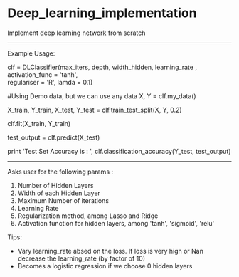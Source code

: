 # Deep_learning_implementation
Implement deep learning network from scratch 

***********************************************************************************
Example Usage:

clf = DLClassifier(max_iters, depth, width_hidden, learning_rate , activation_func = 'tanh', \
                 regulariser = 'R', lamda = 0.1)

#Using Demo data, but we can use any data 
X, Y = clf.my_data()

X_train, Y_train, X_test, Y_test = clf.train_test_split(X, Y, 0.2)

clf.fit(X_train, Y_train) 

test_output = clf.predict(X_test)

print 'Test Set Accuracy is : ', clf.classification_accuracy(Y_test, test_output)

***********************************************************************************
Asks user for the following params :
1) Number of Hidden Layers
2) Width of each Hidden Layer
3) Maximum Number of iterations
4) Learning Rate
5) Regularization method, among Lasso and Ridge
6) Activation function for hidden layers, among 'tanh', 'sigmoid', 'relu'

Tips:
- Vary learning_rate absed on the loss. If loss is very high or Nan decrease the learning_rate (by factor of 10)
- Becomes a logistic regression if we choose 0 hidden layers 
